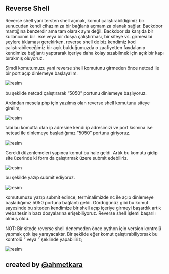  ## Reverse Shell
 
  Reverse shell yani tersten shell açmak, komut çalıştırabildiğimiz bir sunucudan kendi cihazımıza bir bağlantı açmamıza olanak sağlar. Backdoor mantığına benzerdir ama tam olarak aynı değil. Backdoor da karşıda bir kullanıcının bir .exe veya bir dosya çalıştırması, bir siteye vs. girmesi bi şeylere tıklaması gerekirken, reverse shell de biz kendimiz kod çalıştırabileceğimiz bir açık bulduğumuzda o zaafiyetten faydalanıp kendimize bağlantı yaptırarak içeriye daha kolay sızabilmek için açık bir kapı bırakmış oluyoruz. 
 
  Şimdi komutumuzu yani reverse shell komutunu girmeden önce netcad ile bir port açıp dinlemeye başlayalım.
 
 ![resim](https://user-images.githubusercontent.com/18248422/179301637-3076384b-b372-4f9a-a389-c0ea4c9f4de6.png)

  bu şekilde netcad çalıştırarak “5050” portunu dinlemeye başlıyoruz.
 
  Ardından mesela php için yazılmış olan reverse shell komutunu siteye girelim;
  
  ![resim](https://user-images.githubusercontent.com/18248422/179301653-43e32e81-e92f-4e91-ba45-4fdb6041dfec.png)
 
  tabi bu komutta olan ip adresine kendi ip adresimizi ve port kısmına ise netcad ile dinlemeye başladığımız “5050” portunu giriyoruz. 
  
  ![resim](https://user-images.githubusercontent.com/18248422/179301673-e5b1f11b-db47-4db0-ad96-7d7b66e1255a.png)
 
  Gerekli düzenlemeleri yapınca komut bu hale geldi. Artık bu komutu gidip site üzerinde ki form da çalıştırmak üzere submit edebiliriz. 
  
  ![resim](https://user-images.githubusercontent.com/18248422/179301689-37004051-d8fa-4a66-a7c4-20f0f02319d4.png)
 
  bu şekilde yazıp submit ediyoruz.
  
 ![resim](https://user-images.githubusercontent.com/18248422/179301711-f826e3a9-2fa3-4354-8c14-aed7745921b6.png)

  komutumuzu yazıp submit edince, terminalimizde nc ile açıp dinlemeye başladığımız 5050 portuna bağlantı geldi. Gördüğünüz gibi bu komut sayesinde bu siteden kendimize bir shell açıp içeriye girmeyi başardık artık websitesinin bazı dosyalarına erişebiliyoruz. Reverse shell işlemi başarılı olmuş oldu.
 
  NOT: Bir sitede reverse shell denemeden önce python için version kontrolü yapmak çok işe yarayacaktır. Bir şekilde eğer komut çalıştırabiliyorsak bu kontrolü “<which python3> veya <which python>” şeklinde yapabiliriz;
 
 ![resim](https://user-images.githubusercontent.com/18248422/179301770-a64fca42-43af-4794-8b9e-e2c75ef1feea.png)

## created by [@ahmetkara](https://github.com/ahmetQara)
